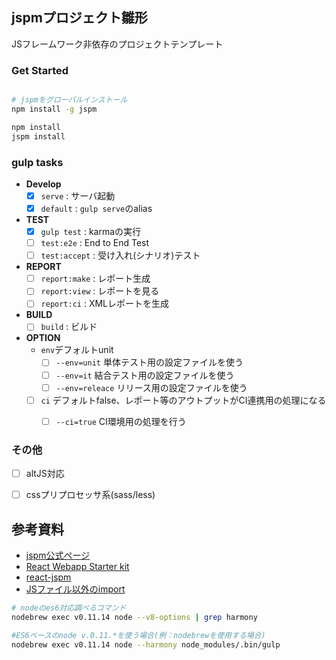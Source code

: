 jspmプロジェクト雛形
----

JSフレームワーク非依存のプロジェクトテンプレート

### Get Started

```sh

# jspmをグローバルインストール
npm install -g jspm

npm install
jspm install

```


### gulp tasks

 + **Develop**
    + [x] `serve` : サーバ起動
    + [x] `default` : `gulp serve`のalias
 + **TEST**
    + [x] `gulp test` : karmaの実行
    + [ ] `test:e2e` : End to End Test
    + [ ] `test:accept` : 受け入れ(シナリオ)テスト
 + **REPORT**
    + [ ] `report:make` : レポート生成
    + [ ] `report:view` : レポートを見る
    + [ ] `report:ci` : XMLレポートを生成
 + **BUILD**
    + [ ] `build` : ビルド
 + **OPTION**
   + `env`デフォルトunit
     + [ ] `--env=unit` 単体テスト用の設定ファイルを使う
     + [ ] `--env=it` 結合テスト用の設定ファイルを使う
     + [ ] `--env=releace` リリース用の設定ファイルを使う
   + [ ] `ci` デフォルトfalse、レポート等のアウトプットがCI連携用の処理になる
     + [ ] `--ci=true` CI環境用の処理を行う


### その他

 + [ ] altJS対応
 + [ ] cssプリプロセッサ系(sass/less)


## 参考資料

 + [jspm公式ページ](http://jspm.io/)
 + [React Webapp Starter kit](https://github.com/kriasoft/react-starter-kit)
 + [react-jspm](https://github.com/tinkertrain/jspm-react)
 + [JSファイル以外のimport](https://github.com/systemjs/systemjs)

```sh
# nodeのes6対応調べるコマンド
nodebrew exec v0.11.14 node --v8-options | grep harmony

#ES6ベースのnode v.0.11.*を使う場合(例：nodebrewを使用する場合)
nodebrew exec v0.11.14 node --harmony node_modules/.bin/gulp
```